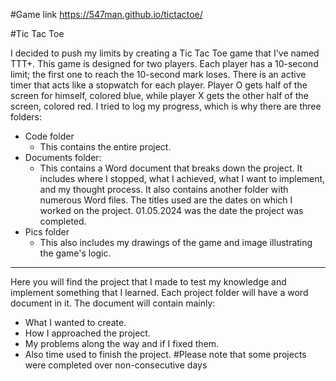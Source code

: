 #Game link https://547man.github.io/tictactoe/ 

#Tic Tac Toe

I decided to push my limits by creating a Tic Tac Toe game that I've named TTT+. This game is designed for two players. Each player has a 10-second limit; 
the first one to reach the 10-second mark loses. There is an active timer that acts like a stopwatch for each player. Player O gets half of the screen for 
himself, colored blue, while player X gets the other half of the screen, colored red. I tried to log my progress, which is why there are three folders:

* Code folder
  - This contains the entire project.
* Documents folder:
  - This contains a Word document that breaks down the project. It includes where I stopped, what I achieved, what I want to implement, and my thought process.
  It also contains another folder with numerous Word files. The titles used are the dates on which I worked on the project. 01.05.2024 was the date the project was completed.
* Pics folder
  - This also includes my drawings of the game and image illustrating the game's logic.



----------------------------------------------------------------------------------------------------------------------------------------------------------------------------------------------------------------
Here you will find the project that I made to test my knowledge and implement something that I learned.
Each project folder will have a word document in it.
The document will contain mainly:
- What I wanted to create.
- How I approached the project.
- My problems along the way and if I fixed them.
- Also time used to finish the project.
#Please note that some projects were completed over non-consecutive days
